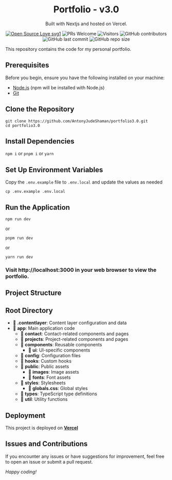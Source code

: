 <h1 align="center">
  Portfolio - v3.0
</h1>
<p align="center">
  Built with Nextjs and hosted on Vercel.
</p>
 <div align="center">
 <p>

[![Open Source Love svg1](https://badges.frapsoft.com/os/v1/open-source.svg?v=103)](https://github.com/AntonyJudeShaman/)
![PRs Welcome](https://img.shields.io/badge/PRs-welcome-blue.svg?style=flat)
![Visitors](https://api.visitorbadge.io/api/visitors?path=AntonyJudeShaman/Portfolio-3.0&countColor=blue&style=flat)
![GitHub contributors](https://img.shields.io/github/contributors/AntonyJudeShaman/Portfolio-3.0?color=blue)
![GitHub last commit](https://img.shields.io/github/last-commit/AntonyJudeShaman/Portfolio-3.0?color=blue)
![GitHub repo size](https://img.shields.io/github/repo-size/AntonyJudeShaman/Portfolio-3.0?color=blue)
 </p>
 </div>
This repository contains the code for my personal portfolio.

## Prerequisites

Before you begin, ensure you have the following installed on your machine:

- [Node.js](https://nodejs.org/) (npm will be installed with Node.js)
- [Git](https://git-scm.com/)

## Clone the Repository

```
git clone https://github.com/AntonyJudeShaman/portfolio3.0.git
cd portfolio3.0
```

## Install Dependencies

`npm i` or ```pnpm i``` or ```yarn```

## Set Up Environment Variables
Copy the `.env.example` file to `.env.local` and update the values as needed

```
cp .env.example .env.local
```

## Run the Application

```
npm run dev
```

or 

```
pnpm run dev
```

or 

```
yarn run dev
```


### **Visit http://localhost:3000 in your web browser to view the portfolio.**  


## Project Structure

## Root Directory

- 📁 **.contentlayer**: Content layer configuration and data
- 📁 **app**: Main application code
  - 📁 **contact**: Contact-related components and pages
  - 📁 **projects**: Project-related components and pages
  - 📁 **components**: Reusable components
    - 📁 **ui**: UI-specific components
  - 📁 **config**: Configuration files
  - 📁 **hooks**: Custom hooks
  - 📁 **public**: Public assets
    - 📁 **images**: Image assets
    - 📁 **fonts**: Font assets
  - 📁 **styles**: Stylesheets
    - 📄 **globals.css**: Global styles
  - 📁 **types**: TypeScript type definitions
  - 📁 **util**: Utility functions


## Deployment  
This project is deployed on <a href="https://vercel.com">**Vercel**</a>

## Issues and Contributions
If you encounter any issues or have suggestions for improvement, feel free to open an issue or submit a pull request.

_*Happy coding!*_

